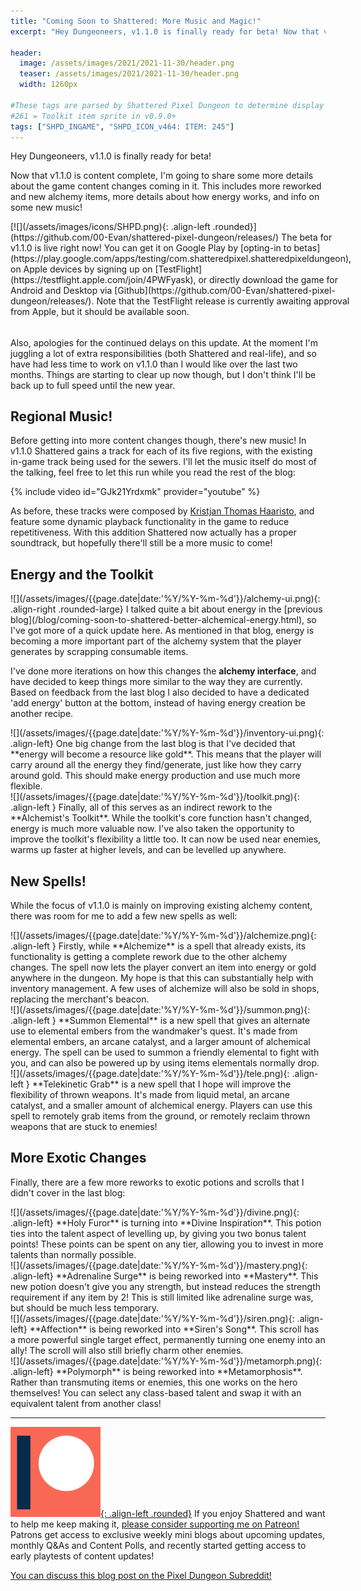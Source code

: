 ```yaml
---
title: "Coming Soon to Shattered: More Music and Magic!"
excerpt: "Hey Dungeoneers, v1.1.0 is finally ready for beta! Now that v1.1.0 is content complete, I'm going to share some more details about the game content changes coming in it. This includes more reworked and new alchemy items, more details about how energy works, and info on some new music!"

header:
  image: /assets/images/2021/2021-11-30/header.png
  teaser: /assets/images/2021/2021-11-30/header.png
  width: 1260px

#These tags are parsed by Shattered Pixel Dungeon to determine display in its news feed
#261 = Toolkit item sprite in v0.9.0+
tags: ["SHPD_INGAME", "SHPD_ICON_v464: ITEM: 245"]
---
```


Hey Dungeoneers, v1.1.0 is finally ready for beta!

Now that v1.1.0 is content complete, I'm going to share some more details about the game content changes coming in it. This includes more reworked and new alchemy items, more details about how energy works, and info on some new music!

<div markdown="1"  style="display: inline-block; margin-bottom: 1.3em;">
[![](/assets/images/icons/SHPD.png){: .align-left .rounded}](https://github.com/00-Evan/shattered-pixel-dungeon/releases/) The beta for v1.1.0 is live right now! You can get it on Google Play by [opting-in to betas](https://play.google.com/apps/testing/com.shatteredpixel.shatteredpixeldungeon), on Apple devices by signing up on [TestFlight](https://testflight.apple.com/join/4PWFyask), or directly download the game for Android and Desktop via [Github](https://github.com/00-Evan/shattered-pixel-dungeon/releases/). Note that the TestFlight release is currently awaiting approval from Apple, but it should be available soon.
</div>

Also, apologies for the continued delays on this update. At the moment I'm juggling a lot of extra responsibilities (both Shattered and real-life), and so have had less time to work on v1.1.0 than I would like over the last two months. Things are starting to clear up now though, but I don't think I'll be back up to full speed until the new year.

## Regional Music!

Before getting into more content changes though, there's new music! In v1.1.0 Shattered gains a track for each of its five regions, with the existing in-game track being used for the sewers. I'll let the music itself do most of the talking, feel free to let this run while you read the rest of the blog: 

{% include video id="GJk21Yrdxmk" provider="youtube" %}

As before, these tracks were composed by [Kristjan Thomas Haaristo](https://www.youtube.com/channel/UCL1e7SgzSWbD_DQxB_5YcLA), and feature some dynamic playback functionality in the game to reduce repetitiveness. With this addition Shattered now actually has a proper soundtrack, but hopefully there'll still be a more music to come!

## Energy and the Toolkit

<div markdown="1" style="display: inline-block;">
![](/assets/images/{{page.date|date:'%Y/%Y-%m-%d'}}/alchemy-ui.png){: .align-right .rounded-large} I talked quite a bit about energy in the [previous blog](/blog/coming-soon-to-shattered-better-alchemical-energy.html), so I've got more of a quick update here. As mentioned in that blog, energy is becoming a more important part of the alchemy system that the player generates by scrapping consumable items.

I've done more iterations on how this changes the **alchemy interface**, and have decided to keep things more similar to the way they are currently. Based on feedback from the last blog I also decided to have a dedicated 'add energy' button at the bottom, instead of having energy creation be another recipe.
</div>

<div markdown="1" style="display: inline-block;">
![](/assets/images/{{page.date|date:'%Y/%Y-%m-%d'}}/inventory-ui.png){: .align-left} One big change from the last blog is that I've decided that **energy will become a resource like gold**. This means that the player will carry around all the energy they find/generate, just like how they carry around gold. This should make energy production and use much more flexible.
</div>

<div markdown="1" style="display: inline-block;">
![](/assets/images/{{page.date|date:'%Y/%Y-%m-%d'}}/toolkit.png){: .align-left } 
Finally, all of this serves as an indirect rework to the **Alchemist's Toolkit**. While the toolkit's core function hasn't changed, energy is much more valuable now. I've also taken the opportunity to improve the toolkit's flexibility a little too. It can now be used near enemies, warms up faster at higher levels, and can be levelled up anywhere.
</div>

## New Spells!

While the focus of v1.1.0 is mainly on improving existing alchemy content, there was room for me to add a few new spells as well:

<div markdown="1" style="display: inline-block;">
![](/assets/images/{{page.date|date:'%Y/%Y-%m-%d'}}/alchemize.png){: .align-left } 
Firstly, while **Alchemize** is a spell that already exists, its functionality is getting a complete rework due to the other alchemy changes. The spell now lets the player convert an item into energy or gold anywhere in the dungeon. My hope is that this can substantially help with inventory management. A few uses of alchemize will also be sold in shops, replacing the merchant's beacon.
</div>

<div markdown="1" style="display: inline-block;">
![](/assets/images/{{page.date|date:'%Y/%Y-%m-%d'}}/summon.png){: .align-left } 
**Summon Elemental** is a new spell that gives an alternate use to elemental embers from the wandmaker's quest. It's made from elemental embers, an arcane catalyst, and a larger amount of alchemical energy. The spell can be used to summon a friendly elemental to fight with you, and can also be powered up by using items elementals normally drop.
</div>

<div markdown="1" style="display: inline-block;">
![](/assets/images/{{page.date|date:'%Y/%Y-%m-%d'}}/tele.png){: .align-left } 
**Telekinetic Grab** is a new spell that I hope will improve the flexibility of thrown weapons. It's made from liquid metal, an arcane catalyst, and a smaller amount of alchemical energy. Players can use this spell to remotely grab items from the ground, or remotely reclaim thrown weapons that are stuck to enemies!
</div>

## More Exotic Changes

Finally, there are a few more reworks to exotic potions and scrolls that I didn't cover in the last blog:

<div markdown="1" style="display: inline-block;">
![](/assets/images/{{page.date|date:'%Y/%Y-%m-%d'}}/divine.png){: .align-left} **Holy Furor** is turning into **Divine Inspiration**. This potion ties into the talent aspect of levelling up, by giving you two bonus talent points! These points can be spent on any tier, allowing you to invest in more talents than normally possible.
</div>

<div markdown="1" style="display: inline-block;">
![](/assets/images/{{page.date|date:'%Y/%Y-%m-%d'}}/mastery.png){: .align-left}
**Adrenaline Surge** is being reworked into **Mastery**. This new potion doesn't give you any strength, but instead reduces the strength requirement if any item by 2! This is still limited like adrenaline surge was, but should be much less temporary.
</div>

<div markdown="1" style="display: inline-block;">
![](/assets/images/{{page.date|date:'%Y/%Y-%m-%d'}}/siren.png){: .align-left}
**Affection** is being reworked into **Siren's Song**. This scroll has a more powerful single target effect, permanently turning one enemy into an ally! The scroll will also still briefly charm other enemies.
</div>

<div markdown="1" style="display: inline-block;">
![](/assets/images/{{page.date|date:'%Y/%Y-%m-%d'}}/metamorph.png){: .align-left}
**Polymorph** is being reworked into **Metamorphosis**. Rather than transmuting items or enemies, this one works on the hero themselves! You can select any class-based talent and swap it with an equivalent talent from another class!
</div>

---

[![](/assets/images/icons/patreon.png){: .align-left .rounded}](https://www.patreon.com/ShatteredPixel) If you enjoy Shattered and want to help me keep making it, [please consider supporting me on Patreon!](https://www.patreon.com/ShatteredPixel) Patrons get access to exclusive weekly mini blogs about upcoming updates, monthly Q&As and Content Polls, and recently started getting access to early playtests of content updates!

[You can discuss this blog post on the Pixel Dungeon Subreddit!](https://www.reddit.com/r/PixelDungeon/comments/r5y82z/)